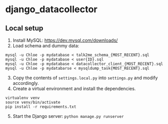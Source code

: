 # django_datacollector

## Local setup

1. Install MySQL: https://dev.mysql.com/downloads/
2. Load schema and dummy data:
```
mysql -u Chloe -p mydatabase < talk2me_schema_{MOST_RECENT}.sql
mysql -u Chloe -p mydatabase < user{ID}.sql
mysql -u Chloe -p mydatabase < datacollector_client_{MOST_RECENT}.sql
mysql -u Chloe -p mydatabarse < mysqldump_task{MOST_RECENT}.sql
```
3. Copy the contents of `settings.local.py` into `settings.py` and modify accordingly.
4. Create a virtual environment and install the dependencies.
```
virtualenv venv
source venv/bin/activate
pip install -r requirements.txt
```
5. Start the Django server: 
`python manage.py runserver`
